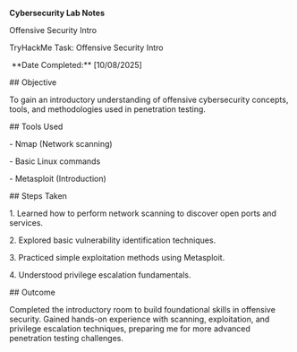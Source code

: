 **Cybersecurity Lab Notes** 



Offensive Security Intro

TryHackMe Task: Offensive Security Intro



&nbsp;\*\*Date Completed:\*\* \[10/08/2025]



\## Objective  

To gain an introductory understanding of offensive cybersecurity concepts, tools, and methodologies used in penetration testing.



\## Tools Used  

\- Nmap (Network scanning)  

\- Basic Linux commands  

\- Metasploit (Introduction)  



\## Steps Taken  

1\. Learned how to perform network scanning to discover open ports and services.  

2\. Explored basic vulnerability identification techniques.  

3\. Practiced simple exploitation methods using Metasploit.  

4\. Understood privilege escalation fundamentals.  



\## Outcome  

Completed the introductory room to build foundational skills in offensive security. Gained hands-on experience with scanning, exploitation, and privilege escalation techniques, preparing me for more advanced penetration testing challenges.





